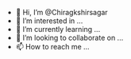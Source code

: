 - 👋 Hi, I’m @Chiragkshirsagar
- 👀 I’m interested in ...
- 🌱 I’m currently learning ...
- 💞️ I’m looking to collaborate on ...
- 📫 How to reach me ...

<!---
Chiragkshirsagar/Chiragkshirsagar is a ✨ special ✨ repository because its `README.md` (this file) appears on your GitHub profile.
You can click the Preview link to take a look at your changes.
--->
